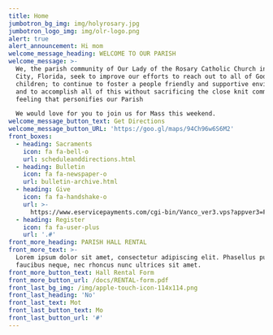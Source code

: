 ```yaml
---
title: Home
jumbotron_bg_img: img/holyrosary.jpg
jumbotron_logo_img: img/olr-logo.png
alert: true
alert_announcement: Hi mom
welcome_message_heading: WELCOME TO OUR PARISH
welcome_message: >-
  We, the parish community of Our Lady of the Rosary Catholic Church in Panama
  City, Florida, seek to improve our efforts to reach out to all of God`s
  children; to continue to foster a people friendly and supportive environment;
  and to accomplish all of this without sacrificing the close knit community
  feeling that personifies our Parish

  We would love for you to join us for Mass this weekend.
welcome_message_button_text: Get Directions
welcome_message_button_URL: 'https://goo.gl/maps/94Ch96w6S6M2'
front_boxes:
  - heading: Sacraments
    icon: fa fa-bell-o
    url: scheduleanddirections.html
  - heading: Bulletin
    icon: fa fa-newspaper-o
    url: bulletin-archive.html
  - heading: Give
    icon: fa fa-handshake-o
    url: >-
      https://www.eservicepayments.com/cgi-bin/Vanco_ver3.vps?appver3=Fi1giPL8kwX_Oe1AO50jRpD4Ri1ipMz8SjtO-fInVtuhjXsUKRLlmI4vCU4-rZZZ2EvVVAEjqawDomKT1pbouYCLiHsYNviTLNfVAvw7pMg=&ver=3
  - heading: Register
    icon: fa fa-user-plus
    url: '.#'
front_more_heading: PARISH HALL RENTAL
front_more_text: >-
  Lorem ipsum dolor sit amet, consectetur adipiscing elit. Phasellus pulvinar
  faucibus neque, nec rhoncus nunc ultrices sit amet.
front_more_button_text: Hall Rental Form
front_more_button_url: /docs/RENTAL-form.pdf
front_last_bg_img: /img/apple-touch-icon-114x114.png
front_last_heading: 'No'
front_last_text: Mot
front_last_button_text: Mo
front_last_button_url: '#'
---
```

